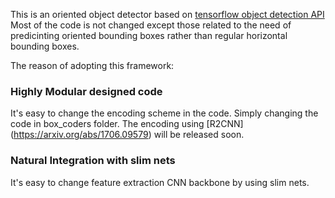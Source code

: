 This is an oriented object detector based on [tensorflow object detection API](https://github.com/tensorflow/models/tree/master/research/object_detection)
Most of the code is not changed except those related to the need of predicinting oriented bounding boxes rather than regular horizontal bounding boxes.

The reason of adopting this framework:
### Highly Modular designed code
It's easy to change the encoding scheme in the code. Simply changing the code in box_coders folder.
The encoding using [R2CNN] (https://arxiv.org/abs/1706.09579) will be released soon.

### Natural Integration with slim nets
It's easy to change feature extraction CNN backbone by using slim nets.


